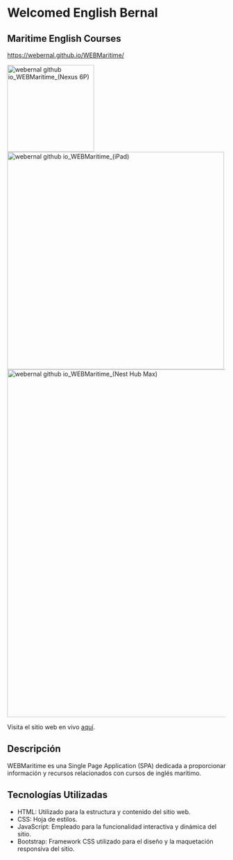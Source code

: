 # Welcomed English Bernal 
## Maritime English Courses
https://webernal.github.io/WEBMaritime/

<img src="https://github.com/WEBernal/WEBMaritime/assets/95290077/34f9a8c6-2b76-4d9b-b847-611a844f94ae" alt="webernal github io_WEBMaritime_(Nexus 6P)" width="200"/>

<img src="https://github.com/WEBernal/WEBMaritime/assets/95290077/cd0240aa-6cd3-4c54-a17f-58b9d453ce91" alt="webernal github io_WEBMaritime_(iPad)" width="500"/>

<img src="https://github.com/WEBernal/WEBMaritime/assets/95290077/7a59ee17-ea0a-47d4-b73e-3ac9e76bfc1c" alt="webernal github io_WEBMaritime_(Nest Hub Max)" width="800"/>

Visita el sitio web en vivo [aquí](https://webernal.github.io/WEBMaritime/).

## Descripción
WEBMaritime es una Single Page Application (SPA) dedicada a proporcionar información y recursos relacionados con cursos de inglés marítimo. 

## Tecnologías Utilizadas
- HTML: Utilizado para la estructura y contenido del sitio web.
- CSS: Hoja de estilos.
- JavaScript: Empleado para la funcionalidad interactiva y dinámica del sitio.
- Bootstrap: Framework CSS utilizado para el diseño y la maquetación responsiva del sitio.
